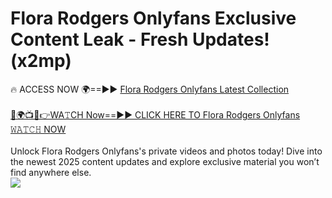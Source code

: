 # Flora Rodgers Onlyfans Exclusive Content Leak - Fresh Updates! (x2mp)

🔥 ACCESS NOW 🌍==►► <a href="https://tinyurl.com/kvy9nzfs" rel="nofollow">Flora Rodgers Onlyfans Latest Collection</a>
<br><br>
[🔴🌍📺📱👉WA𝚃CH Now==►► CLICK HERE TO Flora Rodgers Onlyfans 𝚆𝙰𝚃𝙲𝙷 NOW](https://tinyurl.com/kvy9nzfs)
<br><br>
Unlock Flora Rodgers Onlyfans's private videos and photos today! Dive into the newest 2025 content updates and explore exclusive material you won’t find anywhere else.
<br>
<a href="https://tinyurl.com/kvy9nzfs" rel="nofollow" data-target="animated-image.originalLink"><img src="https://camo.githubusercontent.com/8a4f000d20f83aca3bf7ec5f350d767afa0574a8a352519fd8cfa583a6f93a33/68747470733a2f2f692e696d6775722e636f6d2f644a486b345a712e676966" data-canonical-src="https://i.imgur.com/dJHk4Zq.gif" style="max-width: 100%; display: inline-block;" data-target="animated-image.originalImage"></a>
<br>
